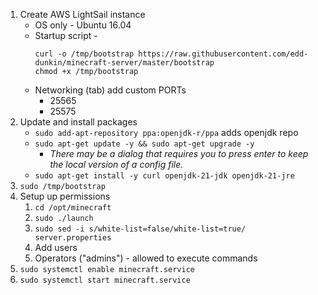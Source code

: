   1. Create AWS LightSail instance
      + OS only - Ubuntu 16.04
      + Startup script -
        ```
        curl -o /tmp/bootstrap https://raw.githubusercontent.com/edd-dunkin/minecraft-server/master/bootstrap
        chmod +x /tmp/bootstrap
        ```
      + Networking (tab) add custom PORTs
          - 25565
          - 25575
  2. Update and install packages
      + `sudo add-apt-repository ppa:openjdk-r/ppa` adds openjdk repo
      + `sudo apt-get update -y && sudo apt-get upgrade -y`
          - *There may be a dialog that requires you to press enter to keep the local version of a config file.*
      + `sudo apt-get install -y curl openjdk-21-jdk openjdk-21-jre`
  4. `sudo /tmp/bootstrap`
  5. Setup up permissions
      1. `cd /opt/minecraft`
      2. `sudo ./launch`
      3. `sudo sed -i s/white-list=false/white-list=true/ server.properties`
      4. Add users
        <!--
        ```
        # /opt/minecraft/whitelist.json
        [
          {"uuid": "4f7e30c3-e56d-473d-8287-ffc361782807","name": "DragonLadySage"},
          {"uuid": "4da3bbf3-2a74-4458-8227-813c0d020de0","name": "HappyJosh"}
        ]
        ```
        -->
      5. Operators ("admins") - allowed to execute commands
        <!--
        ```
        # /opt/minecraft/ops.json
        [
          {
            "uuid": "4da3bbf3-2a74-4458-8227-813c0d020de0",
            "name": "HappyJosh",
            "level": 4,
            "bypassesPlayerLimit": false
          },
          {
            "uuid": "4f7e30c3-e56d-473d-8287-ffc361782807",
            "name": "DragonLadySage",
            "level": 4,
            "bypassesPlayerLimit": false
          }
        ]
        ```
        -->
  6. `sudo systemctl enable minecraft.service`
  7. `sudo systemctl start minecraft.service`
